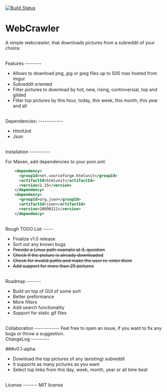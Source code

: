 [![Build Status](https://travis-ci.org/novoselrok/WebCrawler.svg?branch=master)](https://travis-ci.org/novoselrok/WebCrawler)

WebCrawler
==========

A simple webcrawler, that downloads pictures from a subreddit of your choice.

<br/>
Features
--------

- Allows to download png, jpg or jpeg files up to 500 max hosted from imgur
- Subreddit oriented
- Filter pictures to download by hot, new, rising, controversial, top and gilded
- Filter top pictures by this hour, today, this week, this month, this year and all


<br/>
Dependencies:
------------

- HtmlUnit
- Json

<br/>
Installation
----------

For Maven, add dependencies to your pom.xml:
```xml
    <dependency>
      <groupId>net.sourceforge.htmlunit</groupId>
      <artifactId>htmlunit</artifactId>
      <version>2.15</version>
    </dependency>
    <dependency>
      <groupId>org.json</groupId>
      <artifactId>json</artifactId>
      <version>20090211</version>
    </dependency>
```


<br/>
Rough TODO List
-----

- Finalize v1.0 release
- Sort out any known bugs
- ~~Provide a Linux path example at 3. question~~
- ~~Check if the picture is already downloaded~~
- ~~Check for invalid paths and make the user re-enter them~~
- ~~Add support for more than 25 pictures~~


<br/>
Roadmap
-------

- Build on top of GUI of some sort
- Better preformance
- More filters
- Add search functionality
- Support for static gif files

<br/>
Collaboration
------------
Feel free to open an issue, if you want to fix any bugs or throw a suggestion.

<br/>
ChangeLog
---------

###v0.1-alpha
- Download the top pictures of any (existing) subreddit
- It supports as many pictures as you want
- Select top links from this day, week, month, year or all time best


<br/>
License
-------
MIT license
